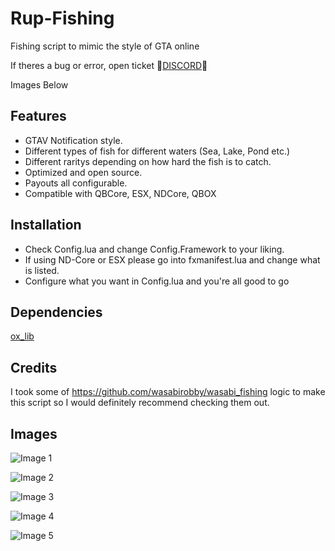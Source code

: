 # Rup-Fishing
 Fishing script to mimic the style of GTA online

If theres a bug or error, open ticket
:fishing_pole_and_fish:[DISCORD](https://discord.gg/ESeUp8fwXQ):fishing_pole_and_fish:

 Images Below

## Features
- GTAV Notification style.
- Different types of fish for different waters (Sea, Lake, Pond etc.)
- Different raritys depending on how hard the fish is to catch.
- Optimized and open source.
- Payouts all configurable.
- Compatible with QBCore, ESX, NDCore, QBOX
## Installation
- Check Config.lua and change Config.Framework to your liking.
- If using ND-Core or ESX please go into fxmanifest.lua and change what is listed.
- Configure what you want in Config.lua and you're all good to go
## Dependencies
[ox_lib](https://github.com/overextended/ox_lib)
## Credits
I took some of https://github.com/wasabirobby/wasabi_fishing logic to make this script so I would definitely recommend checking them out.

## Images

![Image 1](https://media.discordapp.net/attachments/1043860724419670026/1221970002345988156/image.png?ex=6614833f&is=66020e3f&hm=4145c2a4623577b4b46517cc5a97880d52f430b088eda13947fa05d3585046ed&=&format=webp&quality=lossless&width=810&height=456)

![Image 2](https://media.discordapp.net/attachments/1043860724419670026/1221970049540034600/image.png?ex=6614834a&is=66020e4a&hm=960d213fbcd783ed39a8486fb9551d735fc586c76a2ce1a52521d5a9752aaa22&=&format=webp&quality=lossless&width=810&height=456)

![Image 3](https://media.discordapp.net/attachments/1043860724419670026/1221970078409691327/image.png?ex=66148351&is=66020e51&hm=b6855d1ffb28d9274509111dc831bcff1bbb6faeb97f4aa8d23ef0703ad6b47a&=&format=webp&quality=lossless&width=810&height=456)

![Image 4](https://media.discordapp.net/attachments/1043860724419670026/1221970133480767528/image.png?ex=6614835e&is=66020e5e&hm=e5ee3a63359fbc2f77c6d9b8aed987475bedfd2cace1a139b0ed828c74d22c8f&=&format=webp&quality=lossless&width=550&height=309)

![Image 5](https://media.discordapp.net/attachments/1043860724419670026/1221970250837524591/image.png?ex=6614837a&is=66020e7a&hm=831866e31f70c2cee3185e652f074f60d2edbbb33873f77050fb0930e3a0e076&=&format=webp&quality=lossless)
